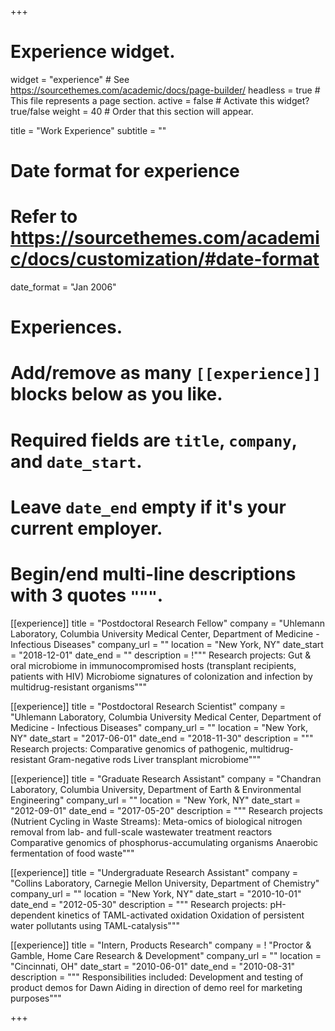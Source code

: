 +++
# Experience widget.
widget = "experience"  # See https://sourcethemes.com/academic/docs/page-builder/
headless = true  # This file represents a page section.
active = false  # Activate this widget? true/false
weight = 40  # Order that this section will appear.

title = "Work Experience"
subtitle = ""

# Date format for experience
#   Refer to https://sourcethemes.com/academic/docs/customization/#date-format
date_format = "Jan 2006"

# Experiences.
#   Add/remove as many `[[experience]]` blocks below as you like.
#   Required fields are `title`, `company`, and `date_start`.
#   Leave `date_end` empty if it's your current employer.
#   Begin/end multi-line descriptions with 3 quotes `"""`.
[[experience]]
  title = "Postdoctoral Research Fellow"
  company = "Uhlemann Laboratory, Columbia University Medical Center, Department of Medicine - Infectious Diseases"
  company_url = ""
  location = "New York, NY"
  date_start = "2018-12-01"
  date_end = ""
  description = !"""
  Research projects:
	Gut & oral microbiome in immunocompromised hosts (transplant recipients, patients with HIV)
	Microbiome signatures of colonization and infection by multidrug-resistant organisms"""
  
[[experience]]
  title = "Postdoctoral Research Scientist"
  company = "Uhlemann Laboratory, Columbia University Medical Center, Department of Medicine - Infectious Diseases"
  company_url = ""
  location = "New York, NY"
  date_start = "2017-06-01"
  date_end = "2018-11-30"
  description = """
  Research projects:
	Comparative genomics of pathogenic, multidrug-resistant Gram-negative rods
	Liver transplant microbiome"""

[[experience]]
  title = "Graduate Research Assistant"
  company = "Chandran Laboratory, Columbia University, Department of Earth & Environmental Engineering"
  company_url = ""
  location = "New York, NY"
  date_start = "2012-09-01"
  date_end = "2017-05-20"
  description = """
  Research projects (Nutrient Cycling in Waste Streams):
	Meta-omics of biological nitrogen removal from lab- and full-scale wastewater treatment reactors
	Comparative genomics of phosphorus-accumulating organisms
	Anaerobic fermentation of food waste"""
  
[[experience]]
  title = "Undergraduate Research Assistant"
  company = "Collins Laboratory, Carnegie Mellon University, Department of Chemistry"
  company_url = ""
  location = "New York, NY"
  date_start = "2010-10-01"
  date_end = "2012-05-30"
  description = """
  Research projects:
	pH-dependent kinetics of TAML-activated oxidation 
	Oxidation of persistent water pollutants using TAML-catalysis"""

[[experience]]
  title = "Intern, Products Research"
  company = ! "Proctor & Gamble, Home Care Research & Development"
  company_url = ""
  location = "Cincinnati, OH"
  date_start = "2010-06-01"
  date_end = "2010-08-31"
  description = """
  Responsibilities included:
	Development and testing of product demos for Dawn
	Aiding in direction of demo reel for marketing purposes"""
  
+++
